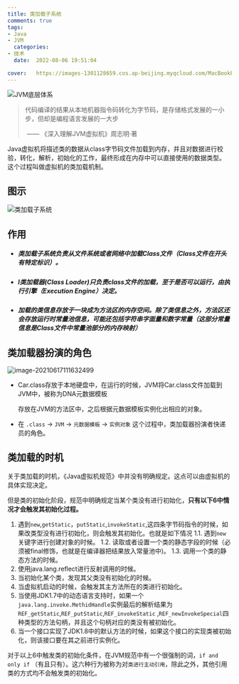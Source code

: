 ```yaml
---
title: 类加载子系统
comments: true
tags:
- Java
- JVM
  categories:
- 技术
  date:  2022-08-06 19:51:04

cover:   https://images-1301128659.cos.ap-beijing.myqcloud.com/MacBookPro202208051414783.png
---
```



![JVM底层体系](https://images-1301128659.cos.ap-beijing.myqcloud.com/MacBookPro202208051414804.jpg)

> 代码编译的结果从本地机器指令码转化为字节码，是存储格式发展的一小步，但却是编程语言发展的一大步
>
> ​ —— 《深入理解JVM虚拟机》周志明·著

​ Java虚拟机将描述类的数据从class字节码文件加载到内存，并且对数据进行校验，转化，解析，初始化的工作，最终形成在内存中可以直接使用的数据类型。
这个过程叫做虚拟机的类加载机制。

## 图示

![类加载子系统](https://images-1301128659.cos.ap-beijing.myqcloud.com/MacBookPro202208051415584.png)

## 作用

- ##### 类加载子系统负责从文件系统或者网络中加载Class文件（Class文件在开头有特定标识）。

- ##### l类加载器(Class Loader)只负责class文件的加载，至于是否可以运行，由执行引擎（Execution Engine）决定。

- ##### 加载的类信息存放于一块成为方法区的内存空间。除了类信息之外，方法区还会存放运行时常量池信息，可能还包括字符串字面量和数字常量（这部分常量信息是Class文件中常量池部分的内存映射）

## 类加载器扮演的角色

![image-20210617111632499](https://images-1301128659.cos.ap-beijing.myqcloud.com/MacBookPro202208051414783.png)

- Car.class存放于本地硬盘中，在运行的时候，JVM将Car.class文件加载到JVM中，被称为DNA元数据模板

  存放在JVM的方法区中，之后根据元数据模板实例化出相应的对象。

- 在 `.class` -> `JVM` -> `元数据模板` -> `实例对象` 这个过程中，类加载器扮演者快递员的角色。

## 类加载的时机

关于类加载的时机，《Java虚拟机规范》中并没有明确规定。这点可以由虚拟机的具体实现决定。

但是类的初始化阶段，规范中明确规定当某个类没有进行初始化，**只有以下6中情况才会触发其初始化过程。**

1. 遇到`new`,`getStatic`，`putStatic`,`invokeStatic`,这四条字节码指令的时候，如果改类型没有进行初始化，则会触发其初始化。也就是如下情况
   1.1. 遇到`new`关键字进行创建对象的时候。
   1.2. 读取或者设置一个类的静态字段的时候（必须被final修饰，也就是在编译器把结果放入常量池中)。
   1.3. 调用一个类的静态方法的时候。
2. 使用java.lang.reflect进行反射调用的时候。
3. 当初始化某个类，发现其父类没有初始化的时候。
4. 当虚拟机启动的时候，会触发其主方法所在的类进行初始化。
5. 当使用JDK1.7中的动态语言支持时，如果一个`java.lang.invoke.MethidHandle`实例最后的解析结果为`REF_getStatic`,`REF_putStatic`,`REF_invokeStatic`
   ,`REF_newInvokeSpecial`四种类型的方法句柄，并且这个句柄对应的类没有被初始化。
6. 当一个接口实现了JDK1.8中的默认方法的时候，如果这个接口的实现类被初始化，则该接口要在其之前进行实例化。

对于以上6中触发类的初始化条件，在JVM规范中有一个很强制的词，`if and only if` （有且只有）。这六种行为被称为对`类进行主动引用`，除此之外，其他引用类的方式均不会触发类的初始化。



